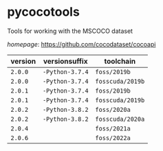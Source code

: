 # pycocotools

Tools for working with the MSCOCO dataset

*homepage*: <https://github.com/cocodataset/cocoapi>

version | versionsuffix | toolchain
--------|---------------|----------
``2.0.0`` | ``-Python-3.7.4`` | ``foss/2019b``
``2.0.0`` | ``-Python-3.7.4`` | ``fosscuda/2019b``
``2.0.1`` | ``-Python-3.7.4`` | ``foss/2019b``
``2.0.1`` | ``-Python-3.7.4`` | ``fosscuda/2019b``
``2.0.2`` | ``-Python-3.8.2`` | ``foss/2020a``
``2.0.2`` | ``-Python-3.8.2`` | ``fosscuda/2020a``
``2.0.4`` |  | ``foss/2021a``
``2.0.6`` |  | ``foss/2022a``
